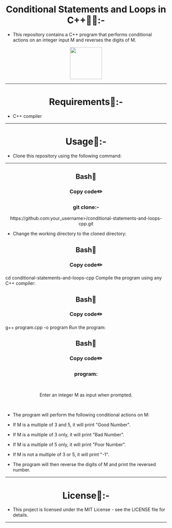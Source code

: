 
<h1 align="center" >Conditional Statements and Loops in C++👩‍💻:-</h1>

- This repository contains a C++ program that performs conditional actions on an integer input M and reverses the digits of M.
<div align="center" >
<img height="100" wedith="100" src="https://res.cloudinary.com/practicaldev/image/fetch/s--it7aWv4F--/c_limit%2Cf_auto%2Cfl_progressive%2Cq_66%2Cw_880/https://dev-to-uploads.s3.amazonaws.com/uploads/articles/rjdim9k4525gck7ko2hk.gif"></div>
<hr>
<h1 align="center" >Requirements📝:-</h1>

- C++ compiler
<hr>
<h1 align="center" >Usage🧩:-</h1>

- Clone this repository using the following command:
<hr>
<h2 align="center" >Bash📖</h2>
<h3 align="center" >Copy code✏️</h3>

<h3 align="center" >git clone:-</h3>

<p align="center"> https://github.com:your_username>/conditional-statements-and-loops-cpp.git</p>

- Change the working directory to the cloned directory:

<h2 align="center" >Bash📖</h2>
<h3 align="center" >Copy code✏️</h3>

cd conditional-statements-and-loops-cpp
Compile the program using any C++ compiler:

<h2 align="center" >Bash📖</h2>
<h3 align="center" >Copy code✏️</h3>

g++ program.cpp -o program
Run the program:

<h2 align="center" >Bash📖</h2>
<h3 align="center" >Copy code✏️</h3>

<h3 align="center" >program:</h3>

<br>
<p align="center">Enter an integer M as input when prompted.</p>
  <br>

- The program will perform the following conditional actions on M:
  <br>

- If M is a multiple of 3 and 5, it will print "Good Number".<br>

- If M is a multiple of 3 only, it will print "Bad Number".<br>

- If M is a multiple of 5 only, it will print "Poor Number".<br>

- If M is not a multiple of 3 or 5, it will print "-1".<br>

- The program will then reverse the digits of M and print the reversed number.<br>

<hr>
<h1 align="center" >License📙:-</h1>

- This project is licensed under the MIT License - see the LICENSE file for details.

<hr>

